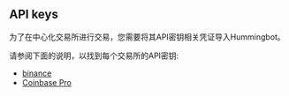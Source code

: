 ## API keys

为了在中心化交易所进行交易，您需要将其API密钥相关凭证导入Hummingbot。

请参阅下面的说明，以找到每个交易所的API密钥:

- [binance](https://docs.hummingbot.io/connectors/binance)
- [Coinbase Pro](https://docs.hummingbot.io/connectors/coinbase)
